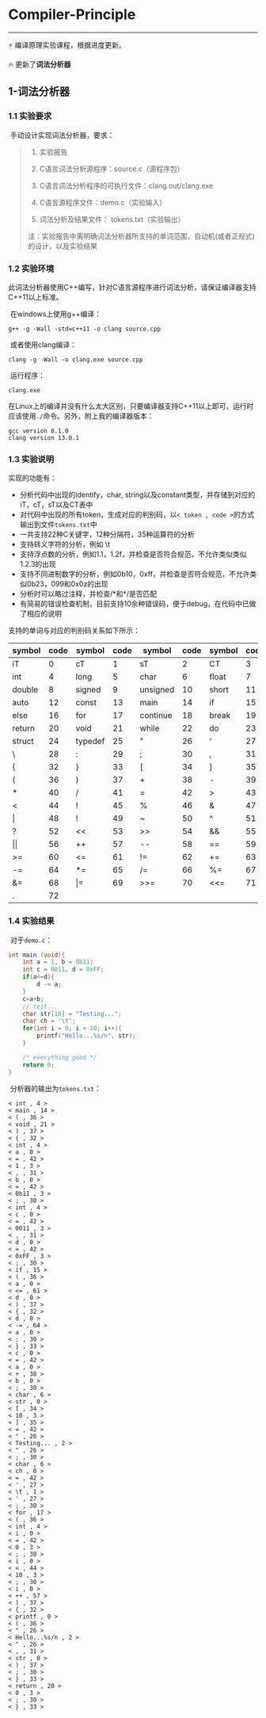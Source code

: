 # Compiler-Principle

___

:zap: 编译原理实验课程，根据进度更新。

:fire:  更新了**词法分析器**



## 1-词法分析器

### 1.1 实验要求

​	手动设计实现词法分析器，要求：

> 1. 实验报告
>
> 2. C语言词法分析源程序：source.c（源程序包）
>
> 3. C语言词法分析程序的可执行文件：clang.out/clang.exe
>
> 4. C语言源程序文件：demo.c（实验输入）
>
> 5. 词法分析及结果文件： tokens.txt（实验输出）
>
> 注：实验报告中需明确词法分析器所支持的单词范围，自动机(或者正规式)的设计，以及实验结果



### 1.2 实验环境

​	此词法分析器使用C++编写，针对C语言源程序进行词法分析，请保证编译器支持C++11以上标准。	

​	在windows上使用g++编译：

```
g++ -g -Wall -std=c++11 -o clang source.cpp
```

​	或者使用clang编译：

````
clang -g -Wall -o clang.exe source.cpp
````

​	运行程序：

```
clang.exe
```

​	在Linux上的编译并没有什么太大区别，只要编译器支持C++11以上即可，运行时应该使用`./`命令。另外，附上我的编译器版本：

```
gcc version 8.1.0
clang version 13.0.1
```



### 1.3 实验说明

实现的功能有：

- 分析代码中出现的identify，char, string以及constant类型，并存储到对应的iT，cT，sT以及CT表中
- 对代码中出现的所有token，生成对应的判别码，以`< token , code >`的方式输出到文件`tokens.txt`中
- 一共支持22种C关键字，12种分隔符，35种运算符的分析
- 支持转义字符的分析，例如 \t
- 支持浮点数的分析，例如1.1，1.2f，并检查是否符合规范，不允许类似类似1.2.3的出现
- 支持不同进制数字的分析，例如0b10，0xff，并检查是否符合规范，不允许类似0b23，099和0x0z的出现
- 分析时可以略过注释，并检查/\*和\*/是否匹配
- 有简易的错误检查机制，目前支持10余种错误码，便于debug，在代码中已做了相应的说明

支持的单词与对应的判别码关系如下所示：



| symbol | code | symbol  | code | symbol   | code | symbol | code |
| ------ | ---- | ------- | ---- | -------- | ---- | ------ | ---- |
| iT     | 0    | cT      | 1    | sT       | 2    | CT     | 3    |
| int    | 4    | long    | 5    | char     | 6    | float  | 7    |
| double | 8    | signed  | 9    | unsigned | 10   | short  | 11   |
| auto   | 12   | const   | 13   | main     | 14   | if     | 15   |
| else   | 16   | for     | 17   | continue | 18   | break  | 19   |
| return | 20   | void    | 21   | while    | 22   | do     | 23   |
| struct | 24   | typedef | 25   | "        | 26   | '      | 27   |
| \\     | 28   | :       | 29   | ;        | 30   | ,      | 31   |
| {      | 32   | }       | 33   | [        | 34   | ]      | 35   |
| (      | 36   | )       | 37   | +        | 38   | -      | 39   |
| *      | 40   | /       | 41   | =        | 42   | >      | 43   |
| <      | 44   | !       | 45   | %        | 46   | &      | 47   |
| \|     | 48   | !       | 49   | ~        | 50   | ^      | 51   |
| ?      | 52   | <<      | 53   | >>       | 54   | &&     | 55   |
| \|\|   | 56   | ++      | 57   | --       | 58   | ==     | 59   |
| >=     | 60   | <=      | 61   | !=       | 62   | +=     | 63   |
| -=     | 64   | *=      | 65   | /=       | 66   | %=     | 67   |
| &=     | 68   | \|=     | 69   | >>=      | 70   | <<=    | 71   |
| .      | 72   |         |      |          |      |        |      |



### 1.4 实验结果

​	对于`demo.c`：

```c
int main (void){   
    int a = 1, b = 0b11;
    int c = 0011, d = 0xFF;
    if(a<=d){       
        d -= a;
    }
    c=a+b;
    // test...
    char str[10] = "Testing...";
    char ch = '\t';
    for(int i = 0; i < 10; i++){
        printf("Hello...%s/n", str);
    }

    /* everything good */
    return 0;
}
```

​	分析器的输出为`tokens.txt`：

```
< int , 4 >
< main , 14 >
< ( , 36 >
< void , 21 >
< ) , 37 >
< { , 32 >
< int , 4 >
< a , 0 >
< = , 42 >
< 1 , 3 >
< , , 31 >
< b , 0 >
< = , 42 >
< 0b11 , 3 >
< ; , 30 >
< int , 4 >
< c , 0 >
< = , 42 >
< 0011 , 3 >
< , , 31 >
< d , 0 >
< = , 42 >
< 0xFF , 3 >
< ; , 30 >
< if , 15 >
< ( , 36 >
< a , 0 >
< <= , 61 >
< d , 0 >
< ) , 37 >
< { , 32 >
< d , 0 >
< -= , 64 >
< a , 0 >
< ; , 30 >
< } , 33 >
< c , 0 >
< = , 42 >
< a , 0 >
< + , 38 >
< b , 0 >
< ; , 30 >
< char , 6 >
< str , 0 >
< [ , 34 >
< 10 , 3 >
< ] , 35 >
< = , 42 >
< " , 26 >
< Testing... , 2 >
< " , 26 >
< ; , 30 >
< char , 6 >
< ch , 0 >
< = , 42 >
< ' , 27 >
< \t , 1 >
< ' , 27 >
< ; , 30 >
< for , 17 >
< ( , 36 >
< int , 4 >
< i , 0 >
< = , 42 >
< 0 , 3 >
< ; , 30 >
< i , 0 >
< < , 44 >
< 10 , 3 >
< ; , 30 >
< i , 0 >
< ++ , 57 >
< ) , 37 >
< { , 32 >
< printf , 0 >
< ( , 36 >
< " , 26 >
< Hello...%s/n , 2 >
< " , 26 >
< , , 31 >
< str , 0 >
< ) , 37 >
< ; , 30 >
< } , 33 >
< return , 20 >
< 0 , 3 >
< ; , 30 >
< } , 33 >
```
